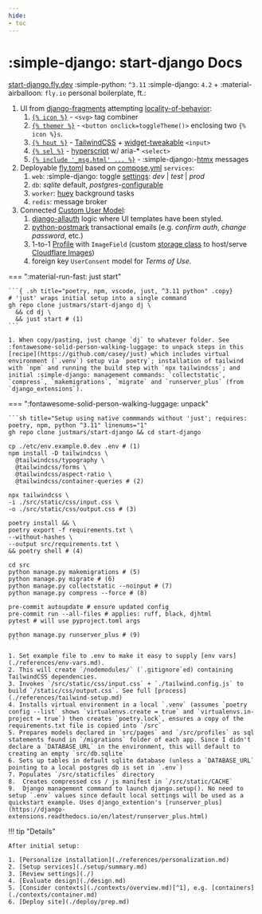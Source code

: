 ```yaml
---
hide:
- toc
---
```

# :simple-django: start-django Docs

[start-django.fly.dev](https://start-django.fly.dev) :simple-python: `^3.11` :simple-django: `4.2` + :material-airballoon: `fly.io` personal boilerplate, ft.:

1. UI from [django-fragments](https://github.com/justmars/django-fragments) attempting [locality-of-behavior](https://htmx.org/essays/locality-of-behaviour/):
      1. [`{% icon %}`](https://mv3.dev/django-fragments/icon) - `<svg>` tag combiner
      2. [`{% themer %}`](https://mv3.dev/django-fragments/themer) - `<button onclick=toggleTheme()>` enclosing  two `{% icon %}s`.
      3. [`{% hput %}`](https://mv3.dev/django-fragments/hput) - [TailwindCSS](https://tailwindcss.com/) + [widget-tweakable](https://github.com/jazzband/django-widget-tweaks) `<input>`
      4. [`{% sel %}`](https://mv3.dev/django-fragments/architectures/listbox) - [hyperscript](https://hyperscript.org) w/ aria-* `<select>`
      5. [`{% include '_msg.html' ... %}`](https://mv3.dev/django-fragments/architectures/alert) - :simple-django:-[htmx](https://htmx.org) messages
2. Deployable [fly.toml](./deploy/prep.md) based on [compose.yml](./contexts/container.md) `services`:
      1. `web`: :simple-django: toggle [settings](./references/settings.md): _dev_ | _test_ | _prod_
      2. `db`: _sqlite_ default, _postgres_-[configurable](./setup//use-postgres.md)
      3. `worker`:  [huey](./setup/background-tasks.md) background tasks
      4. `redis`: message broker
3. Connected [Custom User Model](https://docs.djangoproject.com/en/dev/topics/auth/customizing/#substituting-a-custom-user-model):
      1. [django-allauth](https://django-allauth.readthedocs.io/en/latest/) logic where UI templates have been styled.
      2. [python-postmark](https://github.com/themartorana/python-postmark/#django) transactional emails (e.g. _confirm auth_, _change password_, etc.)
      3. 1-to-1 [Profile](setup/user-model.md) with  `ImageField` (custom [storage class](https://www.mv3.dev/cloudflare-images#django) to host/serve [Cloudflare Images](https://www.cloudflare.com/products/cloudflare-images/))
      4. foreign key `UserConsent` model for _Terms of Use_.

=== ":material-run-fast: just start"

    ```{ .sh title="poetry, npm, vscode, just, ^3.11 python" .copy}
    # 'just' wraps initial setup into a single command
    gh repo clone justmars/start-django dj \
      && cd dj \
      && just start # (1)
    ```

    1. When copy/pasting, just change `dj` to whatever folder. See :fontawesome-solid-person-walking-luggage: to unpack steps in this [recipe](https://github.com/casey/just) which includes virtual environment (`.venv`) setup via `poetry`; installation of tailwind with `npm` and running the build step with `npx tailwindcss`; and initial :simple-django: management commands: `collectstatic`, `compress`, `makemigrations`, `migrate` and `runserver_plus` (from `django_extensions`).

=== ":fontawesome-solid-person-walking-luggage: unpack"

    ```sh title="Setup using native commmands without 'just'; requires: poetry, npm, python ^3.11" linenums="1"
    gh repo clone justmars/start-django && cd start-django

    cp ./etc/env.example.0.dev .env # (1)
    npm install -D tailwindcss \
      @tailwindcss/typography \
      @tailwindcss/forms \
      @tailwindcss/aspect-ratio \
      @tailwindcss/container-queries # (2)

    npx tailwindcss \
    -i ./src/static/css/input.css \
    -o ./src/static/css/output.css # (3)

    poetry install && \
    poetry export -f requirements.txt \
    --without-hashes \
    --output src/requirements.txt \
    && poetry shell # (4)

    cd src
    python manage.py makemigrations # (5)
    python manage.py migrate # (6)
    python manage.py collectstatic --noinput # (7)
    python manage.py compress --force # (8)

    pre-commit autoupdate # ensure updated config
    pre-commit run --all-files # applies: ruff, black, djhtml
    pytest # will use pyproject.toml args

    python manage.py runserver_plus # (9)
    ```

    1. Set example file to .env to make it easy to supply [env vars](./references/env-vars.md).
    2. This will create `/nodemodules/` (`.gitignore`ed) containing TailwindCSS dependencies.
    3. Invokes `/src/static/css/input.css` + `./tailwind.config.js` to build `/static/css/output.css`. See full [process](./references/tailwind-setup.md)
    4. Installs virtual environment in a local `.venv` (assumes `poetry config --list` shows `virtualenvs.create = true` and `virtualenvs.in-project = true`) then creates `poetry.lock`, ensures a copy of the requirements.txt file is copied into `/src`
    5. Prepares models declared in `src/pages` and `/src/profiles` as sql statements found in `/migrations` folder of each app. Since I didn't declare a `DATABASE_URL` in the environment, this will default to creating an empty `src/db.sqlite`
    6. Sets up tables in default sqlite database (unless a `DATABASE_URL` pointing to a local postgres db is set in `.env`)
    7. Populates `/src/staticfiles` directory
    8.  Creates compressed css / js manifest in `/src/static/CACHE`
    9.  Django management command to launch django.setup(). No need to setup `.env` values since default local settings will be used as a quickstart example. Uses django_extention's [runserver_plus](https://django-extensions.readthedocs.io/en/latest/runserver_plus.html)

!!! tip "Details"

    After initial setup:

    1. [Personalize installation](./references/personalization.md)
    2. [Setup services](./setup/summary.md)
    3. [Review settings](./)
    4. [Evaluate design](./design.md)
    5. [Consider contexts](./contexts/overview.md)[^1], e.g. [containers](./contexts/container.md)
    6. [Deploy site](./deploy/prep.md)
